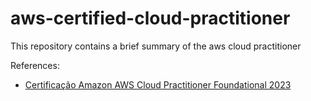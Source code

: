 # aws-certified-cloud-practitioner
This repository contains a brief summary of the aws cloud practitioner

References:
- [Certificação Amazon AWS Cloud Practitioner Foundational 2023
](https://www.udemy.com/course/certificacao-aws-cloud-practitioner/)
